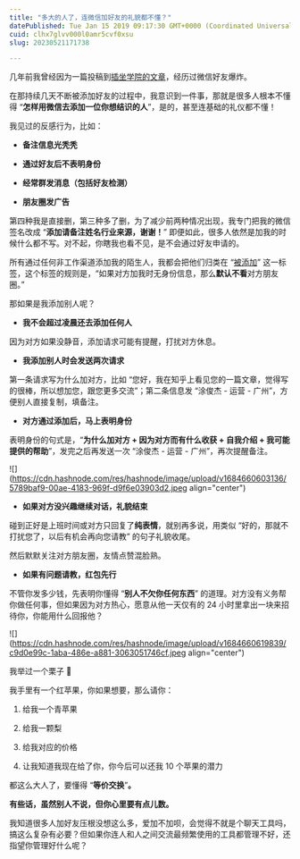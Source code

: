 ```yaml
---
title: "多大的人了，连微信加好友的礼貌都不懂？"
datePublished: Tue Jan 15 2019 09:17:30 GMT+0000 (Coordinated Universal Time)
cuid: clhx7glvv000l0amr5cvf0xsu
slug: 20230521171738

---
```


几年前我曾经因为一篇投稿到[插坐学院的文章](https://mp.weixin.qq.com/s?__biz=MzAwNzEzNzU0Ng==&mid=2649585632&idx=1&sn=1ed1fec961e1e014500ae623d830ff1b&scene=21#wechat_redirect)，经历过微信好友爆炸。

在那持续几天不断被添加好友的过程中，我意识到一件事，那就是很多人根本不懂得 “**怎样用微信去添加一位你想结识的人**”，是的，甚至连基础的礼仪都不懂！

我见过的反感行为，比如：

* **备注信息光秃秃**
    
* **通过好友后不表明身份**
    
* **经常群发消息（包括好友检测）**
    
* **朋友圈发广告**
    

第四种我是直接删，第三种多了删，为了减少前两种情况出现，我专门把我的微信签名改成 “**添加请备注姓名行业来源，谢谢！**” 即便如此，很多人依然是加我的时候什么都不写。对不起，你瞎我也看不见，是不会通过好友申请的。

所有通过任何非工作渠道添加我的陌生人，我都会把他们归类在 “[被添加](http://mp.weixin.qq.com/s?__biz=MzI3MzU5MDA1OQ==&mid=2247484754&idx=1&sn=0ea6e543dadfd3f4d2dd0afcfb0a57fe&chksm=eb21b716dc563e0097c6acbf94e3bed6c128ea6315f5f52105509e4e515c078495e1af82d12e&scene=21#wechat_redirect)” 这一标签，这个标签的规则是，“如果对方加我时无身份信息，那么**默认不看**对方朋友圈。”

那如果是我添加别人呢？

* **我不会超过凌晨还去添加任何人**
    

因为对方如果没静音，添加请求可能有提醒，打扰对方休息。

* **我添加别人时会发送两次请求**
    

第一条请求写为什么加对方，比如 “您好，我在知乎上看见您的一篇文章，觉得写的很棒，所以想加您，跟您更多交流”；第二条信息发 “涂俊杰 - 运营 - 广州”，方便别人直接复制，填备注。

* **对方通过添加后，马上表明身份**
    

表明身份的句式是，“**为什么加对方 + 因为对方而有什么收获 + 自我介绍 + 我可能提供的帮助**”，发完之后再发送一次 “涂俊杰 - 运营 - 广州”，再次提醒备注。

![](https://cdn.hashnode.com/res/hashnode/image/upload/v1684660603136/5789baf9-00ae-4183-969f-d9f6e03903d2.jpeg align="center")

* **如果对方没兴趣继续对话，礼貌结束**
    

碰到正好是上班时间或对方只回复了**纯表情**，就别再多说，用类似 “好的，那就不打扰您了，以后有机会再向您请教” 的句子礼貌收尾。

然后默默关注对方朋友圈，友情点赞混脸熟。

* **如果有问题请教，红包先行**
    

不管你发多少钱，先表明你懂得 “**别人不欠你任何东西**” 的道理。对方没有义务帮你做任何事，但如果因为对方热心，愿意从他一天仅有的 24 小时里拿出一块来招待你，你能用什么回报他？

![](https://cdn.hashnode.com/res/hashnode/image/upload/v1684660619839/c9d0e99c-1aba-486e-a881-3063051746cf.jpeg align="center")

我举过一个栗子 🌰

我手里有一个红苹果，你如果想要，那么请你：

1. 给我一个青苹果
    
2. 给我一颗梨
    
3. 给我对应的价格
    
4. 让我知道我现在给了你，你今后可以还我 10 个苹果的潜力
    

都这么大人了，要懂得 “**等价交换**”**。**

**有些话，虽然别人不说，但你心里要有点儿数。**

我知道很多人加好友压根没想这么多，爱加不加呗，会觉得不就是个聊天工具吗，搞这么复杂有必要？但如果你连人和人之间交流最频繁使用的工具都管理不好，还指望你管理好什么呢？